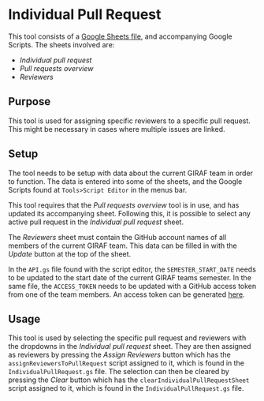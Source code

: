 # Individual Pull Request

This tool consists of a [Google Sheets file](https://docs.google.com/spreadsheets/d/1-sXJVpQ2t_tSH6aG8B6KGxP1lkA2jufn4xXiq2vq_og/edit?usp=sharing), and accompanying Google Scripts. The sheets involved are:

- _Individual pull request_
- _Pull requests overview_
- _Reviewers_

## Purpose

This tool is used for assigning specific reviewers to a specific pull request.
This might be necessary in cases where multiple issues are linked.

## Setup

The tool needs to be setup with data about the current GIRAF team in order to function.
The data is entered into some of the sheets, and the Google Scripts found at `Tools>Script Editor` in the menus bar.

This tool requires that the _Pull requests overview_ tool is in use, and has updated its accompanying sheet.
Following this, it is possible to select any active pull request in the _Individual pull request_ sheet.

The _Reviewers_ sheet must contain the GitHub account names of all members of the current GIRAF team.
This data can be filled in with the _Update_ button at the top of the sheet.

In the `API.gs` file found with the script editor, the `SEMESTER_START_DATE` needs to be updated to the start date of the current GIRAF teams semester.
In the same file, the `ACCESS_TOKEN` needs to be updated with a GitHub access token from one of the team members.
An access token can be generated [here](https://github.com/settings/tokens).

## Usage

This tool is used by selecting the specific pull request and reviewers with the dropdowns in the _Individual pull request_ sheet.
They are then assigned as reviewers by pressing the _Assign Reviewers_ button which has the `assignReviewersToPullRequest` script assigned to it, which is found in the `IndividualPullRequest.gs` file.
The selection can then be cleared by pressing the _Clear_ button which has the `clearIndividualPullRequestSheet` script assigned to it, which is found in the `IndividualPullRequest.gs` file.